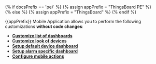 {% if docsPrefix == 'pe/' %}
{% assign appPrefix = "ThingsBoard PE" %}
{% else %}
{% assign appPrefix = "ThingsBoard" %}
{% endif %}

{{appPrefix}} Mobile Application allows you to perform the following customizations **without code changes**:

- **[Customize list of dashboards](/docs/{{docsPrefix}}mobile/customize-dashboards)**
- **[Customize look of devices](/docs/{{docsPrefix}}mobile/customize-devices)**
- **[Setup default device dashboard](/docs/{{docsPrefix}}mobile/default-device-dashboard)**
- **[Setup alarm specific dashboard](/docs/{{docsPrefix}}mobile/alarm-dashboard)**
- **[Configure mobile actions](/docs/{{docsPrefix}}mobile/dashboard-mobile-actions)**
